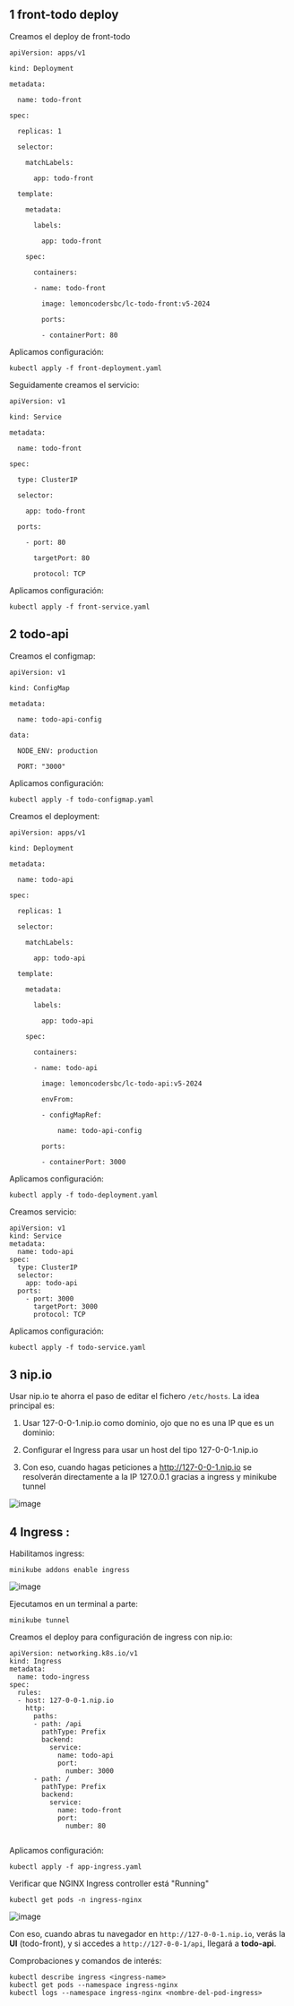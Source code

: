 ## 1 front-todo deploy

Creamos el deploy de front-todo

```
apiVersion: apps/v1

kind: Deployment

metadata:

  name: todo-front

spec:

  replicas: 1

  selector:

    matchLabels:

      app: todo-front

  template:

    metadata:

      labels:

        app: todo-front

    spec:

      containers:

      - name: todo-front

        image: lemoncodersbc/lc-todo-front:v5-2024

        ports:

        - containerPort: 80

```

Aplicamos configuración:

```
kubectl apply -f front-deployment.yaml
```

Seguidamente creamos el servicio:

```
apiVersion: v1

kind: Service

metadata:

  name: todo-front

spec:

  type: ClusterIP

  selector:

    app: todo-front

  ports:

    - port: 80

      targetPort: 80

      protocol: TCP
```

Aplicamos configuración:

```
kubectl apply -f front-service.yaml
```


## 2 todo-api 
Creamos el configmap:

```
apiVersion: v1

kind: ConfigMap

metadata:

  name: todo-api-config

data:

  NODE_ENV: production

  PORT: "3000"
```

Aplicamos configuración:

```
kubectl apply -f todo-configmap.yaml
```


Creamos el deployment:


```
apiVersion: apps/v1

kind: Deployment

metadata:

  name: todo-api

spec:

  replicas: 1

  selector:

    matchLabels:

      app: todo-api

  template:

    metadata:

      labels:

        app: todo-api

    spec:

      containers:

      - name: todo-api

        image: lemoncodersbc/lc-todo-api:v5-2024

        envFrom:

        - configMapRef:

            name: todo-api-config

        ports:

        - containerPort: 3000
```

Aplicamos configuración:

```
kubectl apply -f todo-deployment.yaml
```


Creamos servicio:

```
apiVersion: v1
kind: Service
metadata:
  name: todo-api
spec:
  type: ClusterIP
  selector:
    app: todo-api
  ports:
    - port: 3000
      targetPort: 3000
      protocol: TCP

```

Aplicamos configuración:

```
kubectl apply -f todo-service.yaml
```


## 3 nip.io
Usar nip.io te ahorra el paso de editar el fichero `/etc/hosts`. La idea principal es:

1. Usar 127-0-0-1.nip.io como dominio, ojo que no es una IP que es un dominio:

2. Configurar el Ingress para usar un host del tipo 127-0-0-1.nip.io
    
3. Con eso, cuando hagas peticiones a  http://127-0-0-1.nip.io  se resolverán directamente a la IP 127.0.0.1 gracias a ingress y minikube tunnel

![image](https://github.com/user-attachments/assets/6a07478f-1135-44a4-abbe-b0fbf24756e2)

## 4 Ingress :

Habilitamos ingress:
```
minikube addons enable ingress
```

![image](https://github.com/user-attachments/assets/c90b902d-405b-4958-8605-c087e7b118d2)


Ejecutamos en un terminal a parte:
```
minikube tunnel
```

Creamos el deploy para configuración de ingress con nip.io:

```
apiVersion: networking.k8s.io/v1
kind: Ingress
metadata:
  name: todo-ingress
spec:
  rules:
  - host: 127-0-0-1.nip.io
    http:
      paths:
      - path: /api
        pathType: Prefix
        backend:
          service:
            name: todo-api
            port:
              number: 3000
      - path: /
        pathType: Prefix
        backend:
          service:
            name: todo-front
            port:
              number: 80


```

Aplicamos configuración:

```
kubectl apply -f app-ingress.yaml
```


Verificar que NGINX Ingress controller está "Running"

```
kubectl get pods -n ingress-nginx
```

![image](https://github.com/user-attachments/assets/6815adea-e7b0-4cbf-ae87-10c9a0c7bd63)




Con eso, cuando abras tu navegador en `http://127-0-0-1.nip.io`, verás la **UI** (todo-front), y si accedes a `http://127-0-0-1/api`, llegará a **todo-api**.


Comprobaciones y comandos de interés:

```
kubectl describe ingress <ingress-name> 
kubectl get pods --namespace ingress-nginx
kubectl logs --namespace ingress-nginx <nombre-del-pod-ingress>
```
